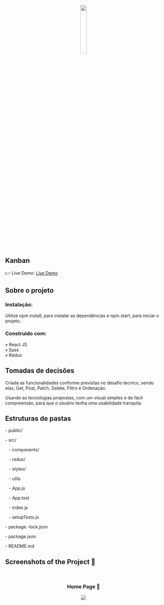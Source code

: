 <div align='center'><img style="width:20%" src='https://github.com/Arthur-Cyberpunk/kanban_react/assets/72763456/f2e55dcb-c835-4f9d-906c-6ebd26080456'/></div>

<h2>Kanban</h2>

👉 Live Demo: <a href='https://kanban-react-alpha.vercel.app/'>Live Demo</a>

<h2>Sobre o projeto</h2>

<h3>Instalação:</h3>

<p>Utilize npm install, para instalar as dependências e npm start, para iniciar o projeto.</p>

<h3>Construido com:</h3>

» React JS <br>
» Sass <br>
» Redux <br>

<h2>Tomadas de decisões</h2>

<p>Criada as funcionalidades conforme previstas no desafio tecnico, sendo elas, Get, Post, Patch, Delete, Filtro e Ordenação.</p>

<p>Usando as tecnologias propostas, com um visual simples e de fácil compreensão, para que o usuário tenha uma usabilidade tranquila.</p>

<h2>Estruturas de pastas</h2>

<p>- public/</p>
<p>- src/ </p>
<p>&nbsp &nbsp- components/ </p>
<p>&nbsp &nbsp- redux/ </p>
<p>&nbsp &nbsp- styles/ </p>
<p>&nbsp &nbsp- utils </p>
<p>&nbsp &nbsp- App.js </p>
<p>&nbsp &nbsp- App.test </p>
<p>&nbsp &nbsp- index.js </p>
<p>&nbsp &nbsp- setupTests.js </p>
<p>- package.-lock.json </p>
<p>- package.json </p>
<p>- README.md </p>

<h2>Screenshots of the Project 📸</h2>
<br>
<h3 align='center'>Home Page 🏡</h3>

<div align='center'>
<img src='https://github.com/Arthur-Cyberpunk/kanban_react/assets/72763456/ace69865-eae8-43c2-a6ca-a9c703a628e4'/>

</div>

